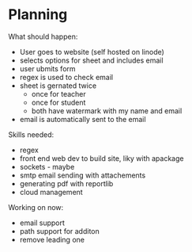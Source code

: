 # Planning

What should happen:
- User goes to website (self hosted on linode)
- selects options for sheet and includes email
- user ubmits form
- regex is used to check email
- sheet is gernated twice
    - once for teacher
    - once for student
    - both have watermark with my name and email
- email is automatically sent to the email
  
Skills needed:
- regex
- front end web dev to build site, liky with apackage
- sockets - maybe  
- smtp email sending with attachements
- generating pdf with reportlib
- cloud management


Working on now:
- email support
- path support for additon
- remove leading one